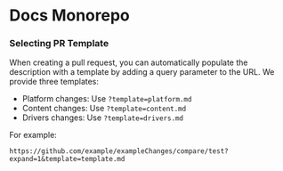 # Docs Monorepo

### Selecting PR Template 

When creating a pull request, you can automatically populate the description with a template by adding a query parameter to the URL. We provide three templates:

- Platform changes: Use `?template=platform.md`
- Content changes: Use `?template=content.md`
- Drivers changes: Use `?template=drivers.md`

For example:

```curl
https://github.com/example/exampleChanges/compare/test?expand=1&template=template.md
```